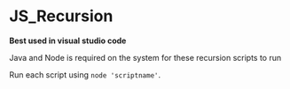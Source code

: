 # JS_Recursion

 __Best used in visual studio code__

 Java and Node is required on the system for these recursion scripts to run

 Run each script using `node 'scriptname'`.
